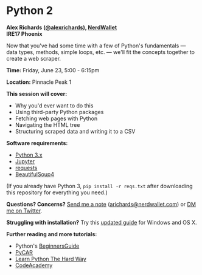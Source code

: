 # Python 2
**Alex Richards ([@alexrichards](https://www.twitter.com/alexrichards)), [NerdWallet](https://www.nerdwallet.com/blog/nerdwallet-investigative-journalism/)**<br/>
**IRE17 Phoenix**

Now that you've had some time with a few of Python's fundamentals — data types, methods, simple loops, etc. — we'll fit the concepts together to create a web scraper.

**Time:** Friday, June 23, 5:00 - 6:15pm

**Location:** Pinnacle Peak 1

**This session will cover:**

- Why you'd ever want to do this
- Using third-party Python packages  
- Fetching web pages with Python
- Navigating the HTML tree
- Structuring scraped data and writing it to a CSV

**Software requirements:**

- [Python 3.x](https://www.python.org/)
- [Jupyter](http://jupyter.org/)
- [requests](http://docs.python-requests.org/en/master/)
- [BeautifulSoup4](https://www.crummy.com/software/BeautifulSoup/)

(If you already have Python 3, `pip install -r reqs.txt` after downloading this repository for everything you need.)

**Questions? Concerns?** [Send me a note](mailto:arichards@nerdwallet.com) (arichards@nerdwallet.com) or [DM me on Twitter](https://www.twitter.com/alexrichards).

**Struggling with installation?** Try this [updated guide](https://gist.github.com/richardsalex/abc3d36cc128a37f650c1fc3c9cb04a2) for Windows and OS X.

**Further reading and more tutorials:**

- Python's [BeginnersGuide](https://wiki.python.org/moin/BeginnersGuide/Programmers)
- [PyCAR](https://github.com/ireapps/pycar)
- [Learn Python The Hard Way](https://learnpythonthehardway.org/book/)
- [CodeAcademy](https://www.codecademy.com/learn/python)
